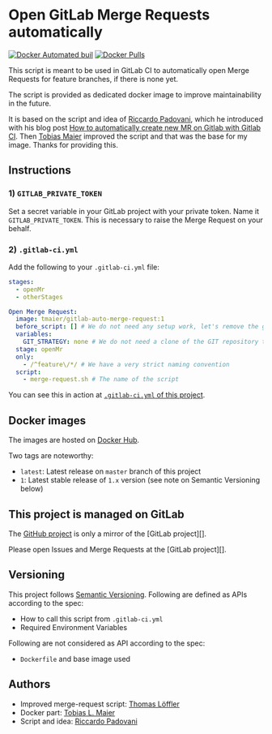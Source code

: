 # Open GitLab Merge Requests automatically

[![Docker Automated buil](https://img.shields.io/docker/automated/spooner/gitlab-auto-merge-request.svg)](https://hub.docker.com/r/spooner/gitlab-auto-merge-request/)
[![Docker Pulls](https://img.shields.io/docker/pulls/spooner/gitlab-auto-merge-request.svg)](https://hub.docker.com/r/spooner/gitlab-auto-merge-request/)

This script is meant to be used in GitLab CI to automatically open Merge Requests for feature branches, if there is none yet.

The script is provided as dedicated docker image to improve maintainability in the future.

It is based on the script and idea of [Riccardo Padovani](https://rpadovani.com), which he introduced with his blog post [How to automatically create new MR on Gitlab with Gitlab CI](https://rpadovani.com/open-mr-gitlab-ci).
Then [Tobias Maier](https://github.com/tmaier/gitlab-auto-merge-request) improved the script and that was the base for my image.
Thanks for providing this.

## Instructions

### 1) `GITLAB_PRIVATE_TOKEN`
Set a secret variable in your GitLab project with your private token.
Name it `GITLAB_PRIVATE_TOKEN`.
This is necessary to raise the Merge Request on your behalf.

### 2) `.gitlab-ci.yml`

Add the following to your `.gitlab-ci.yml` file:

```yaml
stages:
  - openMr
  - otherStages

Open Merge Request:
  image: tmaier/gitlab-auto-merge-request:1
  before_script: [] # We do not need any setup work, let's remove the global one (if any)
  variables:
    GIT_STRATEGY: none # We do not need a clone of the GIT repository to create a Merge Request
  stage: openMr
  only:
    - /^feature\/*/ # We have a very strict naming convention
  script:
    - merge-request.sh # The name of the script
```

You can see this in action at [`.gitlab-ci.yml` of this project](.gitlab-ci.yml).

## Docker images

The images are hosted on [Docker Hub](https://hub.docker.com/r/spooner/gitlab-auto-merge-request).

Two tags are noteworthy:
* `latest`: Latest release on `master` branch of this project
* `1`: Latest stable release of `1.x` version (see note on Semantic Versioning below)

## This project is managed on GitLab

The [GitHub project][] is only a mirror of the [GitLab project][].

[GitHub project]: https://github.com/spoonerWeb/gitlab-auto-merge-request

Please open Issues and Merge Requests at the [GitLab project][].

## Versioning

This project follows [Semantic Versioning](http://semver.org/spec/v2.0.0.html).
Following are defined as APIs according to the spec:
* How to call this script from `.gitlab-ci.yml`
* Required Environment Variables

Following are not considered as API according to the spec:
* `Dockerfile` and base image used

## Authors

* Improved merge-request script: [Thomas Löffler](https://spooner-web.de)
* Docker part: [Tobias L. Maier](http://tobiasmaier.info)
* Script and idea: [Riccardo Padovani](https://rpadovani.com)
